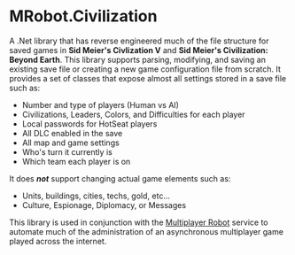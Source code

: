 # MRobot.Civilization

A .Net library that has reverse engineered much of the file structure for saved games in **Sid Meier's Civlization V** and **Sid Meier's Civilization: Beyond Earth**. This library supports parsing, modifying, and saving an existing save file or creating a new game configuration file from scratch. It provides a set of classes that expose almost all settings stored in a save file such as:
- Number and type of players (Human vs AI)
- Civilizations, Leaders, Colors, and Difficulties for each player
- Local passwords for HotSeat players
- All DLC enabled in the save
- All map and game settings
- Who's turn it currently is
- Which team each player is on 

It does _**not**_ support changing actual game elements such as:
- Units, buildings, cities, techs, gold, etc...
- Culture, Espionage, Diplomacy, or Messages

This library is used in conjunction with the [Multiplayer Robot](https://new.multiplayerrobot.com) service to automate much of the administration of an asynchronous multiplayer game played across the internet.
